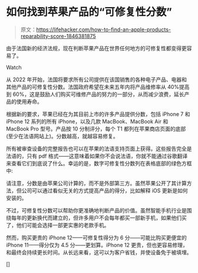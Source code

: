 # 如何找到苹果产品的“可修复性分数”

> 原文：<https://lifehacker.com/how-to-find-an-apple-products-reparability-score-1846381875>

由于法国新的经济法规，现在判断苹果产品在世界任何地方的可修复性都变得更容易了。

Watch

从 2022 年开始，法国将要求所有公司提供在该国销售的各种电子产品、电器和其他产品的可修复性分数。法国政府希望在未来五年内将产品维修率从 40%提高到 60%，这是鼓励人们购买可维修产品的努力的一部分，从而减少浪费，延长产品的使用寿命。

根据新的要求，苹果已经在为其目前上市的许多产品提供分数，包括 iPhone 7 和 iPhone 12 系列的所有 iPhone，以及几款 MacBook、MacBook Air 和 MacBook Pro 型号。产品按 10 分制评分，每个 T1 都列在苹果商店页面的底部(至少在法语网站上)。分数越高，就越容易修复。

所有被审查设备的完整报告也可以在苹果的法语支持页面上获得。这些报告完全是法语的，只有 pdf 格式——这意味着如果你不会说法语，你就不能通过谷歌翻译来查看它们到底说了什么。幸运的是，数字可修复性分数列在表格底部的绿色方框中:

请注意，分数是由苹果公司计算的，而不是外部第三方。虽然苹果公开了其计算方法，但公司可以通过看似无关的方式提高产品的得分，比如解释 iOS 更新是如何安装的。

不过，可修复性分数可以帮助你更准确地判断产品的价值。虽然智能手机行业是围绕每年的更新换代而建立的，但许多用户不会每年都买一部新手机，如果他们买了，他们可能会选择一部更实惠的老款手机。

然而，购买更贵的 iPhone 12——可修复性得分为 6 分——可能比购买更便宜的 iPhone 11——得分仅为 4.5 分——更划算。iPhone 12 更贵，但也更容易修理，和最终会持续更长时间。从长远来看，这可以为客户省钱，并使设备免于被填埋。

[]